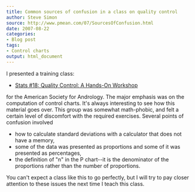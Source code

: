 ```yaml
---
title: Common sources of confusion in a class on quality control
author: Steve Simon
source: http://www.pmean.com/07/SourcesOfConfusion.html
date: 2007-08-22
categories:
- Blog post
tags:
- Control charts
output: html_document
---
```

I presented a training class:

-   [Stats \#18: Quality Control: A Hands-On
    Workshop](../training/hand18.asp)

for the American Society for Andrology. The major emphasis was on the
computation of control charts. It\'s always interesting to see how this
material goes over. This group was somewhat math-phobic, and felt a
certain level of discomfort with the required exercises. Several points
of confusion involved

-   how to calculate standard deviations with a calculator that does not
    have a memory,
-   some of the data was presented as proportions and some of it was
    presented as percentages,
-   the definition of \"n\" in the P chart\--it is the denominator of
    the proportions rather than the number of proportions.

You can\'t expect a class like this to go perfectly, but I will try to
pay closer attention to these issues the next time I teach this class.
